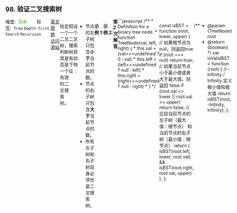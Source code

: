 <div style="font-size: 20px; margin-bottom: 15px; font-weight: bold;">98. 验证二叉搜索树</div>
<div style="display: flex; font-size: 14px; justify-content: space-between;"><div><span style="margin-right: 30px;">难度:&nbsp;&nbsp;<label style="color: rgb(90, 183, 38);">简单</label></span><span style="margin-right: 30px;">标签:&nbsp;&nbsp;<code>Tree</code>&nbsp;<code>Depth-first Search</code>&nbsp;<code>Recursion</code></span></div><div><span style="margin-right: 15px;"><a href="https://leetcode.com/problems/validate-binary-search-tree/">英文原题</a></span><span><a href="https://leetcode-cn.com/problems/validate-binary-search-tree/">访问源站</a></span></div>
<hr style="height: 1px; margin: 1em 0px;" />
<p>给定一个二叉树，判断其是否是一个有效的二叉搜索树。</p>

<p>假设一个二叉搜索树具有如下特征：</p>

<ul>
	<li>节点的左子树只包含<strong>小于</strong>当前节点的数。</li>
	<li>节点的右子树只包含<strong>大于</strong>当前节点的数。</li>
	<li>所有左子树和右子树自身必须也是二叉搜索树。</li>
</ul>

<p><strong>示例&nbsp;1:</strong></p>

<pre><strong>输入:</strong>
    2
   / \
  1   3
<strong>输出:</strong> true
</pre>

<p><strong>示例&nbsp;2:</strong></p>

<pre><strong>输入:
</strong>    5
   / \
  1   4
&nbsp;    / \
&nbsp;   3   6
<strong>输出:</strong> false
<strong>解释:</strong> 输入为: [5,1,4,null,null,3,6]。
&nbsp;    根节点的值为 5 ，但是其右子节点值为 4 。
</pre>

<hr style="height: 1px; margin: 1em 0px;" />
<strong>第2次解答</strong>
```javascript
/**
 * Definition for a binary tree node.
 * function TreeNode(val, left, right) {
 *     this.val = (val===undefined ? 0 : val)
 *     this.left = (left===undefined ? null : left)
 *     this.right = (right===undefined ? null : right)
 * }
 */

const isBST = function (root, lower, upper) {
  // 如果根节点为null，则返回true
  if (root === null) return true;
  // 如果当前节点小于最小值或者大于最大值，则返回 false
  if (root.val <= lower || root.val >= upper) return false;
  // 比较当前节点的左子树（最大值：根节点） 和 当前节点的右子树（最小值：根节点）
  return (
    isBST(root.left, lower, root.val) && isBST(root.right, root.val, upper)
  );
};

/**
 * @param {TreeNode} root
 * @return {boolean}
 */
var isValidBST = function (root) {
  // -Infinity / Infinity 定义极小值和极大值
  return isBST(root, -Infinity, Infinity);
};
```
<hr style="height: 1px; margin: 1em 0px;" />
<strong>第1次解答</strong>
```javascript
/**
 * Definition for a binary tree node.
 * function TreeNode(val) {
 *     this.val = val;
 *     this.left = this.right = null;
 * }
 */
/**
 * @param {TreeNode} root
 * @return {boolean}
 */
var isValidBST = function (root) {
  return isValid(root, null, null);
};

/**
 *
 * @param {TreeNode} root
 * @param {Number} lower
 * @param {Number} upper
 * @description 抽象成：只需要比较节点的左子树是否小于当前节点，节点的右子树是否大于当前节点
 */
const isValid = (root, lower, upper) => {
  // 如果当前节点为 null，则表示不存在节点，直接返回true
  if (root === null) return true;
  // 如果当前节点（在左子树上）不大于根节点，则返回 false
  if (lower !== null && root.val <= lower) return false;
  // 如果当前节点（在右子树上）不小于根节点，则返回 false
  if (upper !== null && root.val >= upper) return false;

  // 同时比较左子树和右子树是否符合要求
  return (
    isValid(root.left, lower, root.val) && isValid(root.right, root.val, upper)
  );
};
```